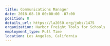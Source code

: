 ```yaml
---
title: Communications Manager
date: 2018-08-10 00:00:00 -07:00
position: 0
details_url: https://la2050.org/jobs/1475
organization: Harbor Freight Tools for Schools
employment_type: Full Time
location: Los Angeles, California
---
```


